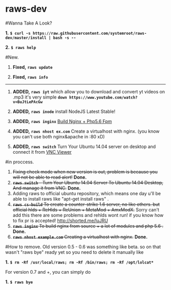 # raws-dev
#Wanna Take A Look?

**1.** **``$ curl -s https://raw.githubusercontent.com/systemroot/raws-dev/master/install | bash -s --``**

**2.** **``$ raws help``**



#New.

1. **Fixed,** **`raws update`**

2. **Fixed,** **`raws info`**

---

1. **ADDED,** **`raws iyt`** which allow you to download and convert yt videos on .mp3 it's very simple 
**`down https://www.youtube.com/watch?v=BuJtLePAcGw`**

2. **ADDED,** **`raws inode`** install NodeJS Latest Stable!

3. **ADDED,** **`raws inginx`** [Build Nginx + Php5.6 Fpm](https://github.com/systemroot/my-nginx)

4. **ADDED,** **`raws nhost ex.com`** Create a virtualhost with nginx. (you know you can't use both nginx&apache in :80 xD)

5. **ADDED,** **`raws switch`** Turn Your Ubuntu 14.04 server on desktop and connect it from [VNC Viewer](https://www.realvnc.com/download/viewer/)


#in proccess.

1. ~~Fixing check mode when new version is out, problem is because you will not be able to read alert!~~ **Done.**
2. ~~**`raws switch`** - Turn Your Ubuntu 14.04 Server To Ubuntu 14.04 Desktop, And manage it from VNC.~~ **Done.**
3. Adding raws to official ubuntu repository, which means one day u'll be able to install raws like "apt-get install raws" .
4. ~~**`raws cs-build`** To create a counter-strike 1.6 server, no like others. but official hlds + ReHlds + ReUnion + MetaMod + AmxModX.~~ Sorry can't add this there are some problems and rehlds wont run! if you know how to fix pr is accepted! http://shorted.me/luJRU
5. ~~**`raws inginx`** To build nginx from source + a lot of modules and php 5.6 .~~ **Done.**
6. ~~**`raws nhost example.com`** Creating a virtualhost with nginx.~~ **Done.**

#How to remove.
Old version 0.5 - 0.6 was something like beta. 
so on that wasn't "raws bye" ready yet so you need to delete it manually like

**1.** **``$ rm -Rf /usr/local/raws; rm -Rf /bin/raws; rm -Rf /opt/lolcat*``**

For version 0.7 and +, you can simply do

**1.** **``$ raws bye``**

